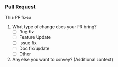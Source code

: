 ### Pull Request

This PR fixes 

1. What type of change does your PR bring? <!-- Mark it with x inside the box. Eg., [x] and not [ x] -->
    - [ ] Bug fix
    - [ ] Feature Update
    - [ ] Issue fix
    - [ ] Doc fix/update
    - [ ] Other

2. Any else you want to convey? (Additional context)
